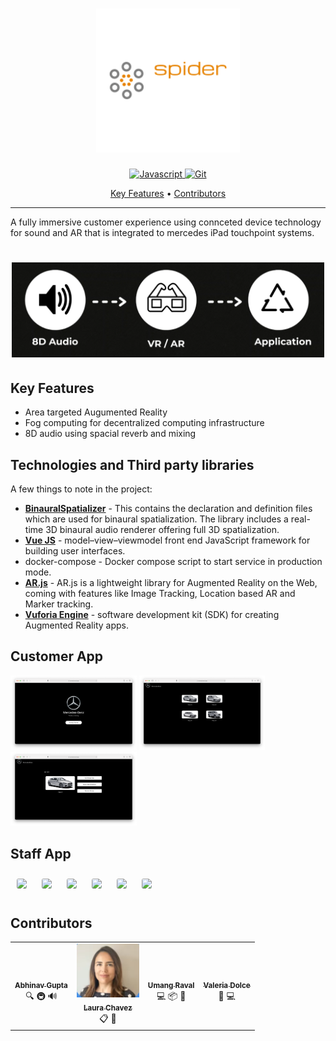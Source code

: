   <!-- Dependency Status -->
<h1 align="center">
  <a href="https://github.com/umangraval/mercedes-starthack"><img src="./brand_assets/logo.png" width=230 alt="Spider"></a>
</h1>



<p align="center">

  <a href="https://dev-to-uploads.s3.amazonaws.com/i/2xg59r17v72yvqfb3wu5.jpg">
    <img src="https://forthebadge.com/images/badges/built-with-love.svg"
         alt="Javascript">
  </a>

  <a href="https://github.com/umangraval/Smart-Checkout">
    <img src="https://forthebadge.com/images/badges/for-sharks.svg"
         alt="Git">
  </a>
</p>
<p align="center">
  <a href="#key-features">Key Features</a> •
  <!-- <a href="#howto">How To Use</a> • -->
  <a href="#contributors">Contributors</a>
</p>
<hr />

A fully immersive customer experience using connceted device technology for sound and AR that is integrated to mercedes iPad touchpoint systems.

<h1 align="center">
  <img src="./brand_assets/overview.png" width=500 alt="Spider">
</h1>

## Key Features

* Area targeted Augumented Reality
* Fog computing for decentralized computing infrastructure
* 8D audio using spacial reverb and mixing

## Technologies and Third party libraries

A few things to note in the project:
* **[BinauralSpatializer]()** - This contains the declaration and definition files which are used for binaural spatialization. The library includes a real-time 3D binaural audio renderer offering full 3D spatialization. 
* **[Vue JS]()** - model–view–viewmodel front end JavaScript framework for building user interfaces.
* docker-compose - Docker compose script to start service in production mode.
* **[AR.js]()** - AR.js is a lightweight library for Augmented Reality on the Web, coming with features like Image Tracking, Location based AR and Marker tracking.
* **[Vuforia Engine](#)** - software development kit (SDK) for creating Augmented Reality apps.

## Customer App

<p float="left">
  <img src="Mockups/Mercedes_Customer_App/img2.png" width="40%"/>
  <img src="Mockups/Mercedes_Customer_App/img1.png" width="40%"/>
  <img src="Mockups/Mercedes_Customer_App/img3.png" width="40%"/>
</p>

## Staff App

<p float="left">
  <img style="margin: 10px;border-radius: 3px;" src="Mockups/Mercedes_User_App/Web 1920 – 1.png" width="40%"/>
  <img style="margin: 10px;border-radius: 3px;" src="Mockups/Mercedes_User_App/Web 1920 – 2.png" width="40%"/>
  <img style="margin: 10px;border-radius: 3px;" src="Mockups/Mercedes_User_App/Web 1920 – 3.png" width="40%"/>
  <img style="margin: 10px;border-radius: 3px;" src="Mockups/Mercedes_User_App/Web 1920 – 4.png" width="40%"/>
  <img style="margin: 10px;border-radius: 3px;" src="Mockups/Mercedes_User_App/Web 1920 – 5.png" width="40%"/>
  <img style="margin: 10px;border-radius: 3px;" src="Mockups/Mercedes_User_App/Web 1920 – 6.png" width="40%"/>
</p>


## Contributors

<table>
  <tr>
    <td align="center"><a href="https://kentcdodds.com"><img src="https://avatars.githubusercontent.com/u/24620962?s=460&u=e86ebfd80b14c121b46db6aa79d38726c3ae8229&v=4" width="100px;" alt=""/><br /><sub><b>Abhinav Gupta</b></sub></a><br />🔍 🚇 🔊</td>
    <td align="center"><a href="https://github.com/jfmengels"><img src="./brand_assets/team.png" width="100px;" alt=""/><br /><sub><b>Laura Chavez</b></sub></a><br />📋 📢</td>
    <td align="center"><a href="https://github.com/jfmengels"><img src="https://avatars.githubusercontent.com/u/18044023?s=460&u=93cba65a5316175f1114b76da2d3b409244a041e&v=4" width="100px;" alt=""/><br /><sub><b>Umang Raval</b></sub></a><br />💻 📦 📖</td>
    <td align="center"><a href="https://github.com/jfmengels"><img src="https://avatars.githubusercontent.com/u/48453232?s=460&u=bab56636ca6b5d2851d8eb908819c37f5a13110b&v=4" width="100px;" alt=""/><br /><sub><b>Valeria Dolce</b></sub></a><br />🎨 💻</td>
    </tr>
</table>
